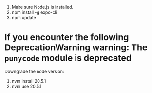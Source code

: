 1. Make sure Node.js is installed.
2. npm install -g expo-cli
3. npm update

# If you encounter the following DeprecationWarning warning: The `punycode` module is deprecated
Downgrade the node version:
1. nvm install 20.5.1
2. nvm use 20.5.1
